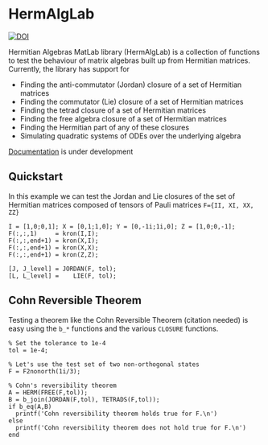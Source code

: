 HermAlgLab
==========
[![DOI](https://zenodo.org/badge/doi/10.5281/zenodo.17401.svg)](http://dx.doi.org/10.5281/zenodo.17401)

Hermitian Algebras MatLab library (HermAlgLab) is a collection of functions to test the behaviour of matrix algebras built up from Hermitian matrices. Currently, the library has support for
- Finding the anti-commutator (Jordan) closure of a set of Hermitian matrices
- Finding the commutator (Lie) closure of a set of Hermitian matrices
- Finding the tetrad closure of a set of Hermitian matrices
- Finding the free algebra closure of a set of Hermitian matrices
- Finding the Hermitian part of any of these closures
- Simulating quadratic systems of ODEs over the underlying algebra

[Documentation](docs/main.md) is under development

Quickstart
----------
In this example we can test the Jordan and Lie closures of the set of Hermitian matrices composed of tensors of Pauli matrices `F={II, XI, XX, ZZ}`


```
I = [1,0;0,1]; X = [0,1;1,0]; Y = [0,-1i;1i,0]; Z = [1,0;0,-1];
F(:,:,1)     = kron(I,I);
F(:,:,end+1) = kron(X,I);
F(:,:,end+1) = kron(X,X);
F(:,:,end+1) = kron(Z,Z);

[J, J_level] = JORDAN(F, tol);
[L, L_level] =    LIE(F, tol);
```

Cohn Reversible Theorem
-----------------------
Testing a theorem like the Cohn Reversible Theorem (citation needed) is easy using the `b_*` functions and the various `CLOSURE` functions.

```
% Set the tolerance to 1e-4
tol = 1e-4;

% Let's use the test set of two non-orthogonal states
F = F2nonorth(1i/3);

% Cohn's reversibility theorem
A = HERM(FREE(F,tol));
B = b_join(JORDAN(F,tol), TETRADS(F,tol));
if b_eq(A,B)
  printf('Cohn reversibility theorem holds true for F.\n')
else
  printf('Cohn reversibility theorem does not hold true for F.\n')
end
```